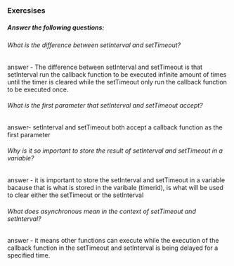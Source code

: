 ### Exercsises


##### Answer the following questions:


###### What is the difference between setInterval and setTimeout?

answer -  The difference between setInterval and setTimeout is that setInterval run the callback function to be executed infinite amount of times until the timer is cleared while the setTimeout only run the callback function to be executed once.


###### What is the first parameter that setInterval and setTimeout accept?

answer- setInterval and setTimeout both accept a callback function as the first parameter


###### Why is it so important to store the result of setInterval and setTimeout in a variable?

answer - it is important to store the setInterval and setTimeout in a variable bacause that is what is stored in the varibale (timerid), is what will be used to clear either the setTimeout or the setInterval

###### What does asynchronous mean in the context of setTimeout and setInterval?

answer - it means other functions can execute while the execution of the  callback function in the setTimeout and setInterval is being delayed for a specified time.